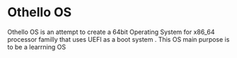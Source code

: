 # Othello OS
 
Othello OS is an attempt to create a 64bit Operating System for x86_64 processor familly that uses UEFI as a boot system . 
This OS main purpose is to be a learrning OS
